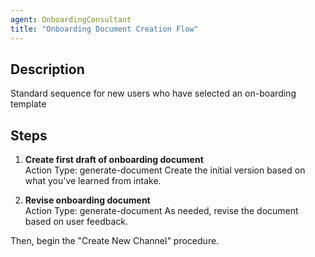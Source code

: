 ```yaml
---
agent: OnboardingConsultant
title: "Onboarding Document Creation Flow"
---
```


## Description
Standard sequence for new users who have selected an on-boarding template

## Steps
1. **Create first draft of onboarding document**  
   Action Type: generate-document
   Create the initial version based on what you've learned from intake.

2. **Revise onboarding document**  
   Action Type: generate-document
   As needed, revise the document based on user feedback.

Then, begin the "Create New Channel" procedure.